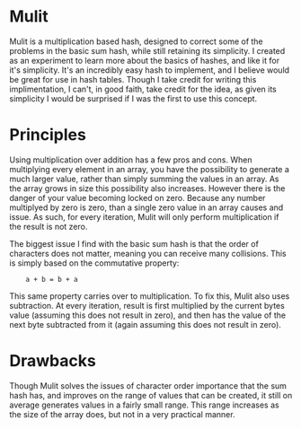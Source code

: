 # Mulit

<p>
    Mulit is a multiplication based hash, designed to correct some of the problems in the basic sum hash, while still retaining its simplicity. I created as an experiment to learn more about the basics of hashes, and like it for it's simplicity. It's an incredibly easy hash to implement, and I believe would be great for use in hash tables. Though I take credit for writing this implimentation, I can't, in good faith, take credit for the idea, as given its simplicity I would be surprised if I was the first to use this concept.
</p>

# Principles

<p>
    Using multiplication over addition has a few pros and cons. When multiplying every element in an array, you have the possibility to generate a much larger value, rather than simply summing the values in an array. As the array grows in size this possibility also increases. However there is the danger of your value becoming locked on zero. Because any number multiplyed by zero is zero, than a single zero value in an array causes and issue. As such, for every iteration, Mulit will only perform multiplication if the result is not zero.
</p>

<p>
    The biggest issue I find with the basic sum hash is that the order of characters does not matter, meaning you can receive many collisions. This is simply based on the commutative property:
</p>

```
    a + b = b + a
```

<p> 
    This same property carries over to multiplication. To fix this, Mulit also uses subtraction. At every iteration, result is first multiplied by the current bytes value (assuming this does not result in zero), and then has the value of the next byte subtracted from it (again assuming this does not result in zero). 
</p>

# Drawbacks

<p>
    Though Mulit solves the issues of character order importance that the sum hash has, and improves on the range of values that can be created, it still on average generates values in a fairly small range. This range increases as the size of the array does, but not in a very practical manner. 
</p>